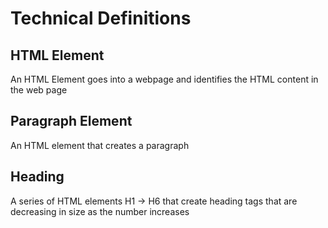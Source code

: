 # Technical Definitions

## HTML Element
An HTML Element goes into a webpage and identifies the HTML content in the web page

## Paragraph Element
An HTML element that creates a paragraph

## Heading
A series of HTML elements H1 -> H6 that create heading tags that are decreasing in size as the number increases
